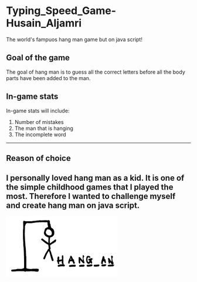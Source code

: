 # Typing_Speed_Game-Husain_Aljamri
The world's fampuos hang man game but on java script!
## Goal of the game
The goal of hang man is to guess all the correct letters before all the body parts have been added to the man.
## In-game stats
In-game stats will include:
1. Number of mistakes
2. The man that is hanging
3. The incomplete word
---
## Reason of choice
I personally loved hang man as a kid. It is one of the simple childhood games that I played the most. Therefore I wanted to challenge myself and create hang man on java script.
---
![](Game.png)

